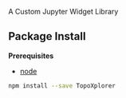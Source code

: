 A Custom Jupyter Widget Library

Package Install
---------------

**Prerequisites**
- [node](http://nodejs.org/)

```bash
npm install --save TopoXplorer
```
